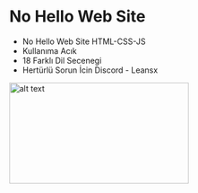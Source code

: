 # No Hello Web Site

- No Hello Web Site HTML-CSS-JS
- Kullanıma Acık
- 18 Farklı Dil Secenegi
- Hertürlü Sorun İcin Discord - Leansx

<img src="https://i.ytimg.com/vi/s9EZyn7ZOQA/hq720.jpg?sqp=-oaymwEhCK4FEIIDSFryq4qpAxMIARUAAAAAGAElAADIQj0AgKJD&rs=AOn4CLDI-633QVbgh5UjRgeHqbix7conGA" alt="alt text" width="320" height="180">
